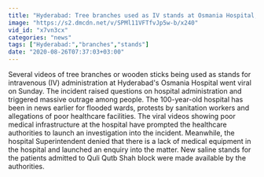 ```yaml
---
title: "Hyderabad: Tree branches used as IV stands at Osmania Hospital, inquiry launched"
image: "https://s2.dmcdn.net/v/SPMl11VFTfvJp5w-b/x240"
vid_id: "x7vn3cx"
categories: "news"
tags: ["Hyderabad:","branches","stands"]
date: "2020-08-26T07:37:03+03:00"
---
```

Several videos of tree branches or wooden sticks being used as stands for intravenous (IV) administration at Hyderabad's Osmania Hospital went viral on Sunday. The incident raised questions on hospital administration and triggered massive outrage among people. The 100-year-old hospital has been in news earlier for flooded wards, protests by sanitation workers and allegations of poor healthcare facilities. The viral videos showing poor medical infrastructure at the hospital have prompted the healthcare authorities to launch an investigation into the incident. Meanwhile, the hospital Superintendent denied that there is a lack of medical equipment in the hospital and launched an enquiry into the matter. New saline stands for the patients admitted to Quli Qutb Shah block were made available by the authorities.
